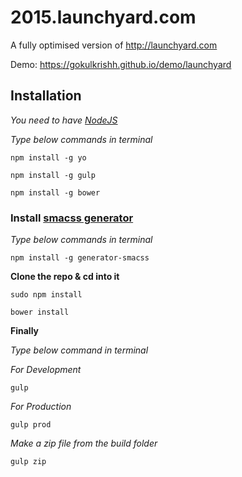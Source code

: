 # 2015.launchyard.com

A fully optimised version of http://launchyard.com

Demo: https://gokulkrishh.github.io/demo/launchyard

## Installation

*You need to have [NodeJS](http://nodejs.org/)*

*Type below commands in terminal*

```````
npm install -g yo

npm install -g gulp

npm install -g bower
```````

### Install [smacss generator](https://github.com/FuelFrontend/generator-smacss)

*Type below commands in terminal*

```````
npm install -g generator-smacss
```````

**Clone the repo & cd into it**

```````
sudo npm install

bower install
```````

**Finally**

*Type below command in terminal*

*For Development*

```````
gulp
```````

*For Production*

```````
gulp prod
```````

*Make a zip file from the build folder*

```````
gulp zip
```````
